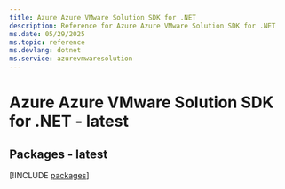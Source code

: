 ```yaml
---
title: Azure Azure VMware Solution SDK for .NET
description: Reference for Azure Azure VMware Solution SDK for .NET
ms.date: 05/29/2025
ms.topic: reference
ms.devlang: dotnet
ms.service: azurevmwaresolution
---
```

# Azure Azure VMware Solution SDK for .NET - latest
## Packages - latest
[!INCLUDE [packages](azure-vmware-solution-index.md)]